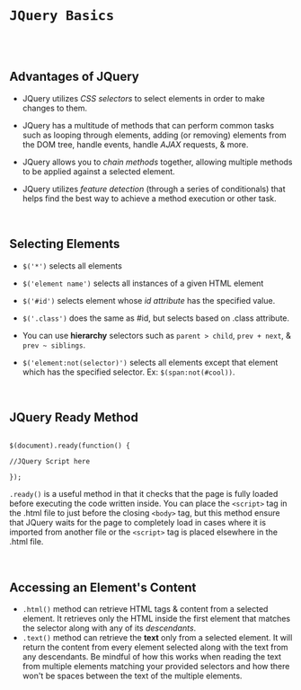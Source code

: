 
# `JQuery Basics`

  

<br><br>

  

## Advantages of JQuery

  

* JQuery utilizes *CSS selectors* to select elements in order to make changes to them.

* JQuery has a multitude of methods that can perform common tasks such as looping through elements, adding (or removing) elements from the DOM tree, handle events, handle *AJAX* requests, & more.

* JQuery allows you to *chain methods* together, allowing multiple methods to be applied against a selected element.

* JQuery utilizes *feature detection* (through a series of conditionals) that helps find the best way to achieve a method execution or other task.

  

<br>

  

## Selecting Elements

  

*  `$('*')` selects all elements

*  `$('element name')` selects all instances of a given HTML element

*  `$('#id')` selects element whose *id attribute* has the specified value.

*  `$('.class')` does the same as #id, but selects based on .class attribute.

* You can use **hierarchy** selectors such as `parent > child`, `prev + next`, & `prev ~ siblings`.

*  `$('element:not(selector)')` selects all elements except that element which has the specified selector. Ex: `$(span:not(#cool))`.

  

<br>

  

## JQuery Ready Method

```

$(document).ready(function() {

//JQuery Script here

});

```

`.ready()` is a useful method in that it checks that the page is fully loaded before executing the code written inside. You can place the `<script>` tag in the .html file to just before the closing `<body>` tag, but this method ensure that JQuery waits for the page to completely load in cases where it is imported from another file or the `<script>` tag is placed elsewhere in the .html file.

<br>

## Accessing an Element's Content

* `.html()` method can retrieve HTML tags & content from a selected element. It retrieves only the HTML inside the first element that matches the selector along with any of its *descendants*.
* `.text()` method can retrieve the **text** only from a selected element. It will return the content from every element selected along with the text from any descendants. Be mindful of how this works when reading the text from multiple elements matching your provided selectors and how there won't be spaces between the text of the multiple elements.